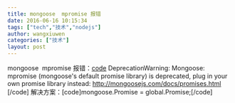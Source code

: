 ```yaml
---
title: mongoose  mpromise 报错
date: 2016-06-16 10:15:34
tags: ["tech","技术","nodejs"]
author: wangxiuwen
categories: ["技术"]
layout: post
---
```


mongoose  mpromise 报错：[code](node:37602) DeprecationWarning: Mongoose: mpromise (mongoose's default promise library) is deprecated, plug in your own promise library instead: http://mongoosejs.com/docs/promises.html
[/code]
解决方案：[code]mongoose.Promise = global.Promise;[/code]
 